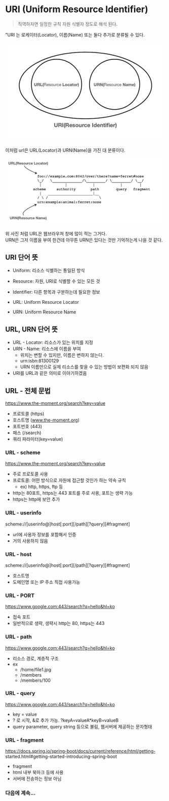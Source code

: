 # URI (Uniform Resource Identifier)
> 직역하자면 일정한 규칙 자원 식별자 정도로 해석 된다.

"URI 는 로케이터(Locator), 이름(Name) 또는 둘다 추가로 분류될 수 있다.

<img src="../img/http/URI.png" width="600px">

이처럼 url은 URL(Locator)과 URN(Name)을 가진 대 분류이다.

<img src="../img/http/URL-URN.png" width="600px">

위 사진 처럼 URL은 웹브라우져 창에 많이 적는 그거다.  
URN은 그저 이름을 부여 한건데 아무튼 URN은 있다는 것만 기억하는게 나을 것 같다.

## URI 단어 뜻
* Uniform: 리소스 식별하는 통일된 방식
* Resource: 자원, URI로 식별할 수 있는 모든 것
* Identifier: 다른 항목과 구분하는데 필요한 정보

* URL: Uniform Resource Locator
* URN: Uniform Resource Name 

## URL, URN 단어 뜻
* URL - Locator: 리소스가 있는 위치를 지정
* URN - Name: 리소스에 이름을 부여
  * 위치는 변할 수 있지만, 이름은 변하지 않는다.
  * urn:isbn:81300129
  * URN 이름만으로 실제 리소스를 찾을 수 있는 방법이 보편화 되지 않음
* URI를 URL과 같은 의미로 이야기하겠음

## URL - 전체 문법
https://www.the-moment.org/search?key=value

- 프로토콜 (https)
- 호스트명 (www.the-moment.org)
- 포트번호 (443)
- 패스 (/search)
- 쿼리 파라미터(key=value)

### URL - scheme
https://www.the-moment.org/search?key=value

* 주로 프로토콜 사용
* 프로토콜: 어떤 방식으로 자원에 접근할 것인가 하는 약속 규칙
  * ex) http, https, ftp 등
* http는 80포트, https는 443 포트를 주로 사용, 포트는 생략 가능
* https는 http에 보안 추가

### URL - userinfo 
scheme://[userinfo@]host[:port][/path][?query][#fragment]

* url에 사용자 정보를 포함해서 인증
* 거의 사용하지 않음

### URL - host
scheme://[userinfo@]host[:port][/path][?query][#fragment]

* 호스트명
* 도메인명 또는 IP 주소 직접 사용가능

### URL - PORT
https://www.google.com:443/search?q=hello&hl=ko

* 접속 포트
* 일반적으로 생략, 생략시 http는 80, https는 443

### URL - path
https://www.google.com:443/search?q=hello&hl=ko

* 리소스 경로, 계층적 구조
* ex
  * /home/file1.jpg
  * /members
  * /members/100

### URL - query
https://www.google.com:443/search?q=hello&hl=ko

* key = value
* ? 로 시작, &로 추가 가능. ?keyA=valueA*keyB=valueB
* query parameter, query string 등으로 불림, 웹서버에 제공하는 문자형태

### URL - fragment
https://docs.spring.io/spring-boot/docs/current/reference/html/getting-
started.html#getting-started-introducing-spring-boot

* fragment
* html 내부 북마크 등에 사용
* 서버에 전송하는 정보 아님


### 다음에 계속... 

